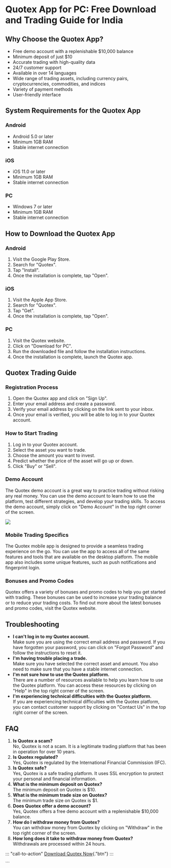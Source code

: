 # Quotex App for PC: Free Download and Trading Guide for India

## Why Choose the Quotex App?

-   Free demo account with a replenishable \$10,000 balance
-   Minimum deposit of just \$10
-   Accurate trading with high-quality data
-   24/7 customer support
-   Available in over 14 languages
-   Wide range of trading assets, including currency pairs,
    cryptocurrencies, commodities, and indices
-   Variety of payment methods
-   User-friendly interface

## System Requirements for the Quotex App

### Android

-   Android 5.0 or later
-   Minimum 1GB RAM
-   Stable internet connection

### iOS

-   iOS 11.0 or later
-   Minimum 1GB RAM
-   Stable internet connection

### PC

-   Windows 7 or later
-   Minimum 1GB RAM
-   Stable internet connection

## How to Download the Quotex App

### Android

1.  Visit the Google Play Store.
2.  Search for "Quotex".
3.  Tap "Install".
4.  Once the installation is complete, tap "Open".

### iOS

1.  Visit the Apple App Store.
2.  Search for "Quotex".
3.  Tap "Get".
4.  Once the installation is complete, tap "Open".

### PC

1.  Visit the Quotex website.
2.  Click on "Download for PC".
3.  Run the downloaded file and follow the installation instructions.
4.  Once the installation is complete, launch the Quotex app.

## Quotex Trading Guide

### Registration Process

1.  Open the Quotex app and click on "Sign Up".
2.  Enter your email address and create a password.
3.  Verify your email address by clicking on the link sent to your
    inbox.
4.  Once your email is verified, you will be able to log in to your
    Quotex account.

### How to Start Trading

1.  Log in to your Quotex account.
2.  Select the asset you want to trade.
3.  Choose the amount you want to invest.
4.  Predict whether the price of the asset will go up or down.
5.  Click "Buy" or "Sell".

### Demo Account

The Quotex demo account is a great way to practice trading without
risking any real money. You can use the demo account to learn how to use
the platform, test different strategies, and develop your trading
skills. To access the demo account, simply click on "Demo Account"
in the top right corner of the screen.

[![](https://static.quotex.io/files/10_en/300_250.jpg)](https://traff.sbs/brokerqxlid)

### Mobile Trading Specifics

The Quotex mobile app is designed to provide a seamless trading
experience on the go. You can use the app to access all of the same
features and tools that are available on the desktop platform. The
mobile app also includes some unique features, such as push
notifications and fingerprint login.

### Bonuses and Promo Codes

Quotex offers a variety of bonuses and promo codes to help you get
started with trading. These bonuses can be used to increase your trading
balance or to reduce your trading costs. To find out more about the
latest bonuses and promo codes, visit the Quotex website.

## Troubleshooting

-   **I can\'t log in to my Quotex account.**\
    Make sure you are using the correct email address and password. If
    you have forgotten your password, you can click on "Forgot
    Password" and follow the instructions to reset it.
-   **I\'m having trouble placing a trade.**\
    Make sure you have selected the correct asset and amount. You also
    need to make sure that you have a stable internet connection.
-   **I\'m not sure how to use the Quotex platform.**\
    There are a number of resources available to help you learn how to
    use the Quotex platform. You can access these resources by clicking
    on "Help" in the top right corner of the screen.
-   **I\'m experiencing technical difficulties with the Quotex
    platform.**\
    If you are experiencing technical difficulties with the Quotex
    platform, you can contact customer support by clicking on
    "Contact Us" in the top right corner of the screen.

## FAQ

1.  **Is Quotex a scam?**\
    No, Quotex is not a scam. It is a legitimate trading platform that
    has been in operation for over 10 years.
2.  **Is Quotex regulated?**\
    Yes, Quotex is regulated by the International Financial Commission
    (IFC).
3.  **Is Quotex safe?**\
    Yes, Quotex is a safe trading platform. It uses SSL encryption to
    protect your personal and financial information.
4.  **What is the minimum deposit on Quotex?**\
    The minimum deposit on Quotex is \$10.
5.  **What is the minimum trade size on Quotex?**\
    The minimum trade size on Quotex is \$1.
6.  **Does Quotex offer a demo account?**\
    Yes, Quotex offers a free demo account with a replenishable \$10,000
    balance.
7.  **How do I withdraw money from Quotex?**\
    You can withdraw money from Quotex by clicking on "Withdraw"
    in the top right corner of the screen.
8.  **How long does it take to withdraw money from Quotex?**\
    Withdrawals are processed within 24 hours.

::: \"call-to-action\"
[Download Quotex
Now](\%22https://traff.sbs/quotexonelink\%22){."btn"}
:::

\`\`\`


